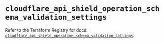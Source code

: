# `cloudflare_api_shield_operation_schema_validation_settings`

Refer to the Terraform Registry for docs: [`cloudflare_api_shield_operation_schema_validation_settings`](https://registry.terraform.io/providers/cloudflare/cloudflare/4.46.0/docs/resources/api_shield_operation_schema_validation_settings).
